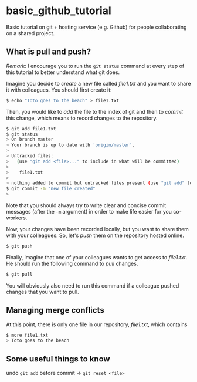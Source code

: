 # basic_github_tutorial
Basic tutorial on git + hosting service (e.g. Github) for people collaborating on a shared project.

## What is pull and push?
*Remark*: I encourage you to run the `git status` command at every step of this tutorial to better understand what git does.

Imagine you decide to *create* a new file called _file1.txt_ and you want to share it with colleagues. You should first create it:
```bash
$ echo "Toto goes to the beach" > file1.txt
```
Then, you would like to *add* the file to the index of git and then to *commit* this change, which means to record changes to the repository.
```bash
$ git add file1.txt
$ git status
> On branch master
> Your branch is up to date with 'origin/master'.
>
> Untracked files:
>   (use "git add <file>..." to include in what will be committed)
>
> 	 file1.txt
>
> nothing added to commit but untracked files present (use "git add" to track)
$ git commit -m "new file created"
>
```
Note that you should always try to write clear and concise commit messages (after the `-m` argument) in order to make life easier for you co-workers.

Now, your changes have been recorded locally, but you want to share them with your colleagues. So, let's *push* them on the repository hosted online.
```bash
$ git push
```

Finally, imagine that one of your colleagues wants to get access to _file1.txt_. He should run the following command to *pull* changes.
```bash
$ git pull
```
You will obviously also need to run this command if a colleague pushed changes that you want to pull.

## Managing merge conflicts
At this point, there is only one file in our repository, _file1.txt_, which contains
```bash
$ more file1.txt
> Toto goes to the beach
```





## Some useful things to know

undo `git add` before commit -> `git reset <file>`